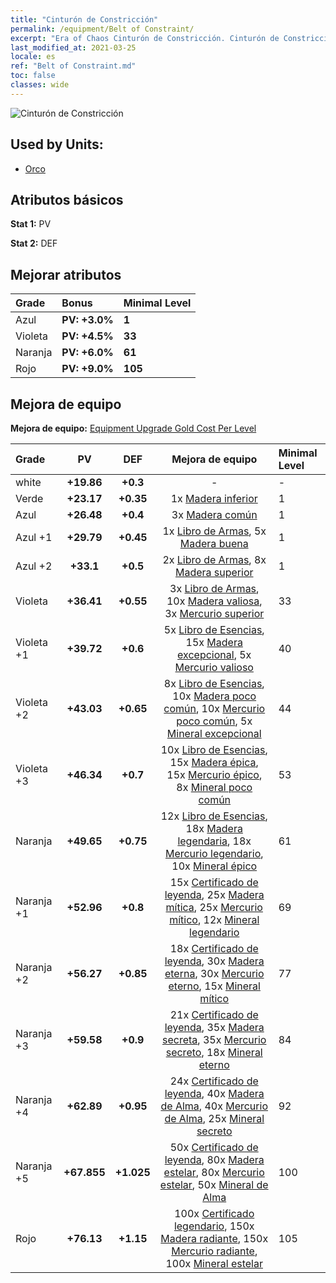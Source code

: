 ```yaml
---
title: "Cinturón de Constricción"
permalink: /equipment/Belt of Constraint/
excerpt: "Era of Chaos Cinturón de Constricción. Cinturón de Constricción"
last_modified_at: 2021-03-25
locale: es
ref: "Belt of Constraint.md"
toc: false
classes: wide
---
```


  ![Cinturón de Constricción](/images/e/e_4032.png)

## Used by Units:

* [Orco](/es/units/Orc/) 


## Atributos básicos
 **Stat 1:** PV

 **Stat 2:** DEF

## Mejorar atributos

  |     Grade    |   Bonus | Minimal Level | 
  |:-------------|:--------|:--------------| 
  | Azul | **PV: +3.0%** | **1** | 
  | Violeta | **PV: +4.5%** | **33** | 
  | Naranja | **PV: +6.0%** | **61** | 
  | Rojo | **PV: +9.0%** | **105** | 


## Mejora de equipo
 **Mejora de equipo:** [Equipment Upgrade Gold Cost Per Level](/equipment/EquipmentUpgradeCostPerLevel/) 

  |          Grade      | PV | DEF | Mejora de equipo | Minimal Level |
  |:--------------------|:---------:|:---------:|:----------------:|:--------------|
  | white | **+19.86** | **+0.3** | - | - |
  | Verde | **+23.17** | **+0.35** | 1x [Madera inferior](/es/Items/mat_1/) | 1 |
  | Azul | **+26.48** | **+0.4** | 3x [Madera común](/es/Items/mat_7/) | 1 |
  | Azul +1 | **+29.79** | **+0.45** | 1x [Libro de Armas](/es/Items/mat_18/), 5x [Madera buena](/es/Items/mat_13/) | 1 |
  | Azul +2 | **+33.1** | **+0.5** | 2x [Libro de Armas](/es/Items/mat_25/), 8x [Madera superior](/es/Items/mat_20/) | 1 |
  | Violeta | **+36.41** | **+0.55** | 3x [Libro de Armas](/es/Items/mat_32/), 10x [Madera valiosa](/es/Items/mat_27/), 3x [Mercurio superior](/es/Items/mat_21/) | 33 |
  | Violeta +1 | **+39.72** | **+0.6** | 5x [Libro de Esencias](/es/Items/mat_39/), 15x [Madera excepcional](/es/Items/mat_34/), 5x [Mercurio valioso](/es/Items/mat_28/) | 40 |
  | Violeta +2 | **+43.03** | **+0.65** | 8x [Libro de Esencias](/es/Items/mat_46/), 10x [Madera poco común](/es/Items/mat_41/), 10x [Mercurio poco común](/es/Items/mat_42/), 5x [Mineral excepcional](/es/Items/mat_33/) | 44 |
  | Violeta +3 | **+46.34** | **+0.7** | 10x [Libro de Esencias](/es/Items/mat_53/), 15x [Madera épica](/es/Items/mat_48/), 15x [Mercurio épico](/es/Items/mat_49/), 8x [Mineral poco común](/es/Items/mat_40/) | 53 |
  | Naranja | **+49.65** | **+0.75** | 12x [Libro de Esencias](/es/Items/mat_60/), 18x [Madera legendaria](/es/Items/mat_55/), 18x [Mercurio legendario](/es/Items/mat_56/), 10x [Mineral épico](/es/Items/mat_47/) | 61 |
  | Naranja +1 | **+52.96** | **+0.8** | 15x [Certificado de leyenda](/es/Items/mat_67/), 25x [Madera mítica](/es/Items/mat_62/), 25x [Mercurio mítico](/es/Items/mat_63/), 12x [Mineral legendario](/es/Items/mat_54/) | 69 |
  | Naranja +2 | **+56.27** | **+0.85** | 18x [Certificado de leyenda](/es/Items/mat_74/), 30x [Madera eterna](/es/Items/mat_69/), 30x [Mercurio eterno](/es/Items/mat_70/), 15x [Mineral mítico](/es/Items/mat_61/) | 77 |
  | Naranja +3 | **+59.58** | **+0.9** | 21x [Certificado de leyenda](/es/Items/mat_81/), 35x [Madera secreta](/es/Items/mat_76/), 35x [Mercurio secreto](/es/Items/mat_77/), 18x [Mineral eterno](/es/Items/mat_68/) | 84 |
  | Naranja +4 | **+62.89** | **+0.95** | 24x [Certificado de leyenda](/es/Items/mat_88/), 40x [Madera de Alma](/es/Items/mat_83/), 40x [Mercurio de Alma](/es/Items/mat_84/), 25x [Mineral secreto](/es/Items/mat_75/) | 92 |
  | Naranja +5 | **+67.855** | **+1.025** | 50x [Certificado de leyenda](/es/Items/mat_95/), 80x [Madera estelar](/es/Items/mat_90/), 80x [Mercurio estelar](/es/Items/mat_91/), 50x [Mineral de Alma](/es/Items/mat_82/) | 100 |
  | Rojo | **+76.13** | **+1.15** | 100x [Certificado legendario](/es/Items/mat_102/), 150x [Madera radiante](/es/Items/mat_97/), 150x [Mercurio radiante](/es/Items/mat_98/), 100x [Mineral estelar](/es/Items/mat_89/) | 105 |

